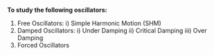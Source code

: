 <b>To study the following oscillators:</b>
1. Free Oscillators: 
        i) Simple Harmonic Motion (SHM)
2. Damped Oscillators:
		i) Under Damping
       ii) Critical Damping
      iii) Over Damping
3. Forced Oscillators
